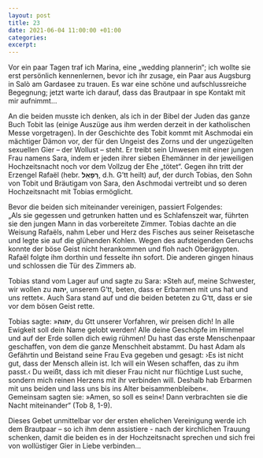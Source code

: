 ```yaml
---
layout: post
title: 23
date: 2021-06-04 11:00:00 +01:00
categories: 
excerpt: 
---
```


Vor ein paar Tagen traf ich Marina, eine „wedding plannerin“; ich wollte sie erst persönlich kennenlernen, bevor ich ihr zusage, ein Paar aus Augsburg in Salò am Gardasee zu trauen. Es war eine schöne und aufschlussreiche Begegnung; jetzt warte ich darauf, dass das Brautpaar in spe Kontakt mit mir aufnimmt…

An die beiden musste ich denken, als ich in der Bibel der Juden das ganze Buch Tobit las (einige Auszüge aus ihm werden derzeit in der katholischen Messe vorgetragen). In der Geschichte des Tobit kommt mit Aschmodai ein mächtiger Dämon vor, der für den Ungeist des Zorns und der ungezügelten sexuellen Gier – der Wollust – steht. Er treibt sein Unwesen mit einer jungen Frau namens Sara, indem er jeden ihrer sieben Ehemänner in der jeweiligen Hochzeitsnacht noch vor dem Vollzug der Ehe „tötet“. Gegen ihn tritt der Erzengel Rafaël (hebr. **רָפָאֵל**, d.h. G’tt heilt) auf, der durch Tobias, den Sohn von Tobit und Bräutigam von Sara, den Aschmodai vertreibt und so deren Hochzeitsnacht mit Tobias ermöglicht.

Bevor die beiden sich miteinander vereinigen, passiert Folgendes:\
„Als sie gegessen und getrunken hatten und es Schlafenszeit war, führten sie den jungen Mann in das vorbereitete Zimmer. Tobias dachte an die Weisung Rafaëls, nahm Leber und Herz des Fisches aus seiner Reisetasche und legte sie auf die glühenden Kohlen. Wegen des aufsteigenden Geruchs konnte der böse Geist nicht herankommen und floh nach Oberägypten. Rafaël folgte ihm dorthin und fesselte ihn sofort. Die anderen gingen hinaus und schlossen die Tür des Zimmers ab.

Tobias stand vom Lager auf und sagte zu Sara: »Steh auf, meine Schwester, wir wollen zu **יהוה**, unserem G‘tt, beten, dass er Erbarmen mit uns hat und uns rettet«. Auch Sara stand auf und die beiden beteten zu G‘tt, dass er sie vor dem bösen Geist rette.

Tobias sagte: »**יהוה**, du Gtt unserer Vorfahren, wir preisen dich! In alle Ewigkeit soll dein Name gelobt werden! Alle deine Geschöpfe im Himmel und auf der Erde sollen dich ewig rühmen! Du hast das erste Menschenpaar geschaffen, von dem die ganze Menschheit abstammt. Du hast Adam als Gefährtin und Beistand seine Frau Eva gegeben und gesagt: ›Es ist nicht gut, dass der Mensch allein ist. Ich will ein Wesen schaffen, das zu ihm passt.‹ Du weißt, dass ich mit dieser Frau nicht nur flüchtige Lust suche, sondern mich reinen Herzens mit ihr verbinden will. Deshalb hab Erbarmen mit uns beiden und lass uns bis ins Alter beisammenbleiben«.\
Gemeinsam sagten sie: »Amen, so soll es sein«! Dann verbrachten sie die Nacht miteinander“ (Tob 8, 1-9).

Dieses Gebet unmittelbar vor der ersten ehelichen Vereinigung werde ich dem Brautpaar – so ich ihm denn assistiere - nach der kirchlichen Trauung schenken, damit die beiden es in der Hochzeitsnacht sprechen und sich frei von wollüstiger Gier in Liebe verbinden…
